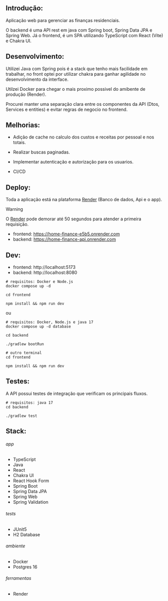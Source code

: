 ## Introdução:

Aplicação web para gerenciar as finanças residenciais.

O backend é uma API rest em java com Spring boot, Spring Data JPA e Spring Web.
Já o frontend, é um SPA utilizando TypeScript com React (Vite) e Chakra UI.

## Desenvolvimento:

Utilizei Java com Spring pois é a stack que tenho mais facilidade em trabalhar,
no front optei por utilizar chakra para ganhar agilidade no desenvolvimento da interface.

Utilzei Docker para chegar o mais proximo possivel do amibente de produção (Render).

Procurei manter uma separação clara entre os componentes da API (Dtos, Services e entities) e
evitar regras de negocio no frontend.

## Melhorias:

- Adição de cache no calculo dos custos e receitas por pessoal e nos totais.

- Realizar buscas paginadas.

- Implementar autenticação e autorização para os usuarios.

- CI/CD

## Deploy:

Toda a aplicação está na plataforma [Render](https://render.com/) (Banco de dados, Api e o app).

> [!WARNING]
> O [Render](https://render.com/) pode demorar até 50 segundos para atender a primeira requisição.

- frontend: https://home-finance-e5b5.onrender.com
- backend: https://home-finance-api.onrender.com

## Dev:

- frontend: http://localhost:5173
- backend: http://localhost:8080

```shell
# requisitos: Docker e Node.js
docker compose up -d

cd frontend

npm install && npm run dev
```

ou

```shell
# requisitos: Docker, Node.js e java 17
docker compose up -d database

cd backend

./gradlew bootRun

# outro terminal
cd frontend

npm install && npm run dev
```

## Testes:

A API possui testes de integração que verificam os principais fluxos.

```shell
# requisitos: java 17
cd backend

./gradlew test
```

## Stack:

###### app

- TypeScript
- Java
- React
- Chakra UI
- React Hook Form
- Spring Boot
- Spring Data JPA
- Spring Web
- Spring Validation

###### tests

- JUnit5
- H2 Database

###### ambiente

- Docker
- Postgres 16

###### ferramentas

- Render
